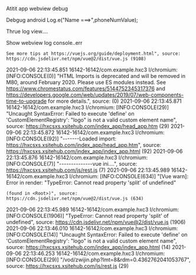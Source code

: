 Atitit app webview debug

Debgug  android
Log.e("Name ===>",phoneNumValue);


Thrue log view....

Show webview log console..err


    See more tips at https://vuejs.org/guide/deployment.html", source: https://cdn.jsdelivr.net/npm/vue@2/dist/vue.js (9108)
2021-09-06 22:13:45.851 16142-16142/com.example.hxc3 I/chromium: [INFO:CONSOLE(0)] "HTML Imports is deprecated and will be removed in M80, around February 2020. Please use ES modules instead. See https://www.chromestatus.com/features/5144752345317376 and https://developers.google.com/web/updates/2019/07/web-components-time-to-upgrade for more details.", source:  (0)
2021-09-06 22:13:45.871 16142-16142/com.example.hxc3 I/chromium: [INFO:CONSOLE(29)] "Uncaught SyntaxError: Failed to execute 'define' on 'CustomElementRegistry': "logo" is not a valid custom element name", source: https://hxcsxs.xsitehub.com/index_app/head_app.htm (29)
2021-09-06 22:13:45.872 16142-16142/com.example.hxc3 I/chromium: [INFO:CONSOLE(92)] "-------Loaded import: https://hxcsxs.xsitehub.com/index_app/head_app.htm", source: https://hxcsxs.xsitehub.com/index_app/index_app.html (92)
2021-09-06 22:13:45.876 16142-16142/com.example.hxc3 I/chromium: [INFO:CONSOLE(7)] "--------------vue ini....", source: https://hxcsxs.xsitehub.com/js/rest.js (7)
2021-09-06 22:13:45.989 16142-16142/com.example.hxc3 I/chromium: [INFO:CONSOLE(634)] "[Vue warn]: Error in render: "TypeError: Cannot read property 'split' of undefined"
    
    (found in <Root>)", source: https://cdn.jsdelivr.net/npm/vue@2/dist/vue.js (634)
2021-09-06 22:13:45.989 16142-16142/com.example.hxc3 I/chromium: [INFO:CONSOLE(1906)] "TypeError: Cannot read property 'split' of undefined", source: https://cdn.jsdelivr.net/npm/vue@2/dist/vue.js (1906)
2021-09-06 22:13:46.010 16142-16142/com.example.hxc3 I/chromium: [INFO:CONSOLE(14)] "Uncaught SyntaxError: Failed to execute 'define' on 'CustomElementRegistry': "logo" is not a valid custom element name", source: https://hxcsxs.xsitehub.com/index_app/index_app.html (14)
2021-09-06 22:13:46.253 16142-16142/com.example.hxc3 I/chromium: [INFO:CONSOLE(29)] "/vod/zwijin.php?lmt=8&rdm=0.4362762041053767", source: https://hxcsxs.xsitehub.com/js/rest.js (29)
